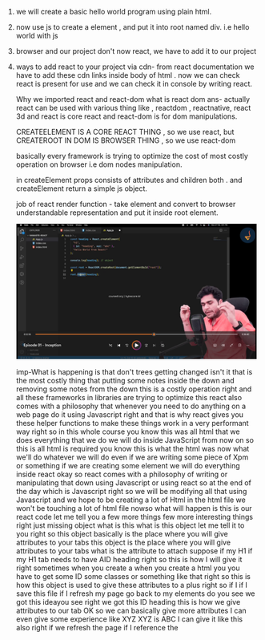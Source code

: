 1. we will create a basic hello world program using plain html.
2. now use js to create a element , and put it into root named div. i.e hello world with js
   <script>
    const heading = document.createElement('h1'); // 'h1' should be in quotes
    heading.innerHTML = "hello world";
    let root = document.querySelector("#root");
    root.appendChild(heading);
    </script>
3. browser and our project don't now react, we have to add it to our project
4. ways to add react to your project
   via cdn- from react documentation
   we have to add these cdn links inside body of html  .
   now we can check react is present for use and we can check it in console by writing react.

   Why we imported react and react-dom 
   what is react dom 
   ans- actually react can be used with various thing like , reactdom , reactnative, react 3d
   and react is core react and react-dom is for dom manipulations.
   
   CREATEELEMENT IS A CORE REACT THING , so we use react, but
   CREATEROOT IN DOM IS BROWSER THING , so we use react-dom 

    <script crossorigin src="https://unpkg.com/react@18/umd/react.production.min.js"></script>
    <script crossorigin src="https://unpkg.com/react-dom@18/umd/react-dom.production.min.js"></script>
    <script>
        let heading= React.createElement("h1",{}, "hello from react");
        let root= ReactDOM.createRoot(document.getElementById("root"));
        root.render(heading);
    </script>

    basically every framework is trying to optimize the cost of most costly operation on browser i.e dom nodes manipulation.

    in createElement props consists of attributes and children both . and createElement return a simple js object.

    job of react render function - take element and convert to browser understandable representation and put it inside root element.

    ![Alt text](image-1.png)

    

    imp-What is happening is that don't trees getting changed isn't it that is the most costly thing that putting some notes inside the down and removing some notes from the down this is a costly operation right and all these frameworks in libraries are trying to optimize this react also comes with a philosophy that whenever you need to do anything on a web page do it using Javascript right and that is why react gives you these helper functions to make these things work in a very performant way right so in this whole course you know this was all html that we does everything that we do we will do inside JavaScript from now on so this is all html is required you know this is what the html was now what we'll do whatever we will do even if we are writing some piece of Xpm or something if we are creating some element we will do everything inside react okay so react comes with a philosophy of writing or manipulating that down using Javascript or using react so at the end of the day which is Javascript right so we will be modifying all that using Javascript and we hope to be creating a lot of Html in the html file we won't be touching a lot of html file nowso what will happen is this is our react code let me tell you a few more things few more interesting things right just missing object what is this what is this object let me tell it to you right so this object basically is the place where you will give attributes to your tabs this object is the place where you will give attributes to your tabs what is the attribute to attach suppose if my H1 if my H1 tab needs to have AID heading right so this is how I will give it right sometimes when you create a when you create a html you you have to get some ID some classes or something like that right so this is how this object is used to give these attributes to a plus right so if I if I save this file if I refresh my page go back to my elements do you see we got this ideayou see right we got this ID heading this is how we give attributes to our tab OK so we can basically give more attributes I can even give some experience like XYZ XYZ is ABC I can give it like this also right if we refresh the page if I reference the